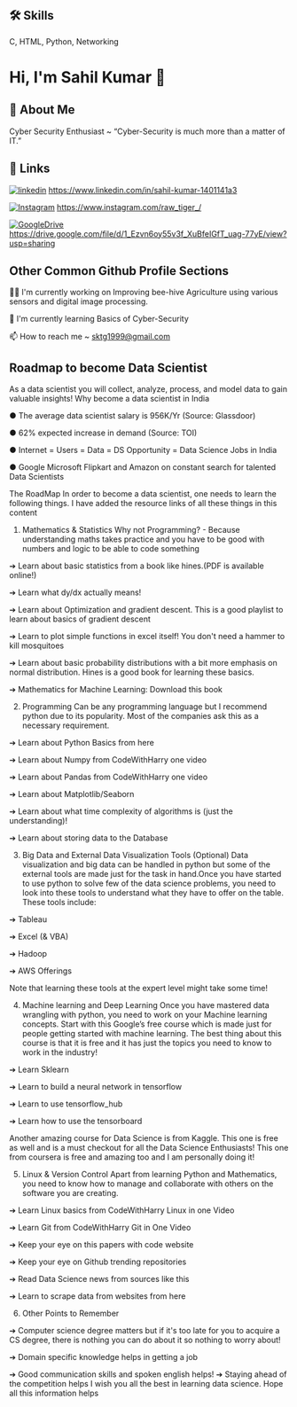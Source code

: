 ## 🛠 Skills
C, HTML, Python, Networking 


# Hi, I'm Sahil Kumar 👋


## 🚀 About Me
Cyber Security Enthusiast ~ “Cyber-Security is much more than a matter of IT.”





## 🔗 Links


[![linkedin](https://img.shields.io/badge/linkedin-0A66C2?style=for-the-badge&logo=linkedin&logoColor=white)](https://www.linkedin.com/) https://www.linkedin.com/in/sahil-kumar-1401141a3

[![Instagram](https://img.shields.io/badge/Instagram-0A66C2?style=for-the-badge&logo=Instagram&logoColor=white)](https://www.Instagram.com/) https://www.instagram.com/raw_tiger_/

[![GoogleDrive](https://img.shields.io/badge/GoogleDrive-0A66C2?style=for-the-badge&logo=GoogleDrive&logoColor=white)](https://www.GoogleDrive.com/) https://drive.google.com/file/d/1_Ezvn6oy55v3f_XuBfeIGfT_uag-77yE/view?usp=sharing





## Other Common Github Profile Sections
👩‍💻 I'm currently working on Improving bee-hive Agriculture using various sensors and digital image processing. 

🧠 I'm currently learning Basics of Cyber-Security

📫 How to reach me ~ sktg1999@gmail.com




## Roadmap to become Data Scientist

As a data scientist you will collect, analyze, process, and model data to gain valuable insights! 
Why become a data scientist in India 

● The average data scientist salary is 956K/Yr (Source: Glassdoor) 

● 62% expected increase in demand (Source: TOI) 

● Internet = Users = Data = DS Opportunity = Data Science Jobs in India 

● Google Microsoft Flipkart and Amazon on constant search for talented Data Scientists 

The RoadMap 
In order to become a data scientist, one needs to learn the following things. I have added the 
resource links of all these things in this content
1. Mathematics & Statistics 
Why not Programming? - Because understanding maths takes practice and you have to 
be good with numbers and logic to be able to code something 

➔ Learn about basic statistics from a book like hines.(PDF is available online!) 

➔ Learn what dy/dx actually means! 

➔ Learn about Optimization and gradient descent. This is a good playlist to learn 
about basics of gradient descent 

➔ Learn to plot simple functions in excel itself! You don't need a hammer to kill 
mosquitoes 

➔ Learn about basic probability distributions with a bit more emphasis on normal 
distribution. Hines is a good book for learning these basics. 

➔ Mathematics for Machine Learning: Download this book 

2. Programming 
Can be any programming language but I recommend python due to its popularity. Most 
of the companies ask this as a necessary requirement. 

➔ Learn about Python Basics from here 

➔ Learn about Numpy from CodeWithHarry one video 

➔ Learn about Pandas from CodeWithHarry one video 

➔ Learn about Matplotlib/Seaborn 

➔ Learn about what time complexity of algorithms is (just the understanding)! 

➔ Learn about storing data to the Database

3. Big Data and External Data Visualization Tools (Optional) 
Data visualization and big data can be handled in python but some of the external tools 
are made just for the task in hand.Once you have started to use python to solve few of 
the data science problems, you need to look into these tools to understand what they 
have to offer on the table. These tools include: 

➔ Tableau 

➔ Excel (& VBA) 

➔ Hadoop 

➔ AWS Offerings 

Note that learning these tools at the expert level might take some time!

4. Machine learning and Deep Learning 
Once you have mastered data wrangling with python, you need to work on your Machine 
learning concepts. Start with this Google’s free course which is made just for people 
getting started with machine learning. The best thing about this course is that it is free 
and it has just the topics you need to know to work in the industry! 

➔ Learn Sklearn 

➔ Learn to build a neural network in tensorflow 

➔ Learn to use tensorflow_hub 

➔ Learn how to use the tensorboard 

Another amazing course for Data Science is from Kaggle. This one is free as well and is 
a must checkout for all the Data Science Enthusiasts! This one from coursera is free and 
amazing too and I am personally doing it!

5. Linux & Version Control 
Apart from learning Python and Mathematics, you need to know how to manage and 
collaborate with others on the software you are creating. 

➔ Learn Linux basics from CodeWithHarry Linux in one Video 

➔ Learn Git from CodeWithHarry Git in One Video 

➔ Keep your eye on this papers with code website 

➔ Keep your eye on Github trending repositories 

➔ Read Data Science news from sources like this 

➔ Learn to scrape data from websites from here

6. Other Points to Remember 

➔ Computer science degree matters but if it's too late for you to acquire a CS 
degree, there is nothing you can do about it so nothing to worry about! 

➔ Domain specific knowledge helps in getting a job

➔ Good communication skills and spoken english helps! 
➔ Staying ahead of the competition helps 
I wish you all the best in learning data science. Hope all this information helps
